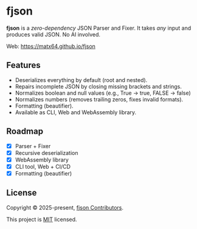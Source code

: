 # fjson

**fjson** is a _zero-dependency_ JSON Parser and Fixer. It takes _any_ input and produces valid JSON. No AI involved.

Web: https://matx64.github.io/fjson

## Features

- Deserializes everything by default (root and nested).
- Repairs incomplete JSON by closing missing brackets and strings.
- Normalizes boolean and null values (e.g., True → true, FALSE → false)
- Normalizes numbers (removes trailing zeros, fixes invalid formats).
- Formatting (beautifier).
- Available as CLI, Web and WebAssembly library.

## Roadmap

- [x] Parser + Fixer
- [x] Recursive deserialization
- [x] WebAssembly library
- [x] CLI tool, Web + CI/CD
- [x] Formatting (beautifier)

## License

Copyright © 2025-present, [fjson Contributors](https://github.com/matx64/fjson/graphs/contributors).

This project is [MIT](https://github.com/matx64/fjson/blob/main/LICENSE) licensed.

